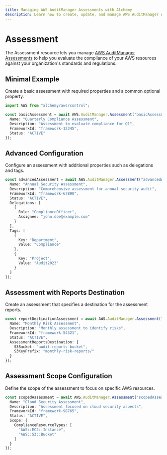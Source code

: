 ```yaml
---
title: Managing AWS AuditManager Assessments with Alchemy
description: Learn how to create, update, and manage AWS AuditManager Assessments using Alchemy Cloud Control.
---
```


# Assessment

The Assessment resource lets you manage [AWS AuditManager Assessments](https://docs.aws.amazon.com/auditmanager/latest/userguide/) to help you evaluate the compliance of your AWS resources against your organization's standards and regulations.

## Minimal Example

Create a basic assessment with required properties and a common optional property.

```ts
import AWS from "alchemy/aws/control";

const basicAssessment = await AWS.AuditManager.Assessment("basicAssessment", {
  Name: "Quarterly Compliance Assessment",
  Description: "Assessment to evaluate compliance for Q1",
  FrameworkId: "framework-12345",
  Status: "ACTIVE"
});
```

## Advanced Configuration

Configure an assessment with additional properties such as delegations and tags.

```ts
const advancedAssessment = await AWS.AuditManager.Assessment("advancedAssessment", {
  Name: "Annual Security Assessment",
  Description: "Comprehensive assessment for annual security audit",
  FrameworkId: "framework-67890",
  Status: "ACTIVE",
  Delegations: [
    {
      Role: "ComplianceOfficer",
      Assignee: "john.doe@example.com"
    }
  ],
  Tags: [
    {
      Key: "Department",
      Value: "Compliance"
    },
    {
      Key: "Project",
      Value: "Audit2023"
    }
  ]
});
```

## Assessment with Reports Destination

Create an assessment that specifies a destination for the assessment reports.

```ts
const reportDestinationAssessment = await AWS.AuditManager.Assessment("reportDestinationAssessment", {
  Name: "Monthly Risk Assessment",
  Description: "Monthly assessment to identify risks",
  FrameworkId: "framework-54321",
  Status: "ACTIVE",
  AssessmentReportsDestination: {
    S3Bucket: "audit-reports-bucket",
    S3KeyPrefix: "monthly-risk-reports/"
  }
});
```

## Assessment Scope Configuration

Define the scope of the assessment to focus on specific AWS resources.

```ts
const scopedAssessment = await AWS.AuditManager.Assessment("scopedAssessment", {
  Name: "Cloud Security Assessment",
  Description: "Assessment focused on cloud security aspects",
  FrameworkId: "framework-98765",
  Status: "ACTIVE",
  Scope: {
    ComplianceResourceTypes: [
      "AWS::EC2::Instance",
      "AWS::S3::Bucket"
    ]
  }
});
```
